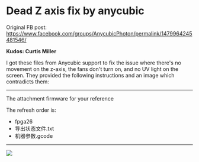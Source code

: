 # Dead Z axis fix by anycubic

Original FB post: https://www.facebook.com/groups/AnycubicPhoton/permalink/1479964245481546/

**Kudos: Curtis Miller**

I got these files from Anycubic support to fix the issue where there's no movement on the z-axis, the fans don't turn on, and no UV light on the screen. They provided the following instructions and an image which contradicts them:  

----

The attachment firmware for your reference  

The refresh order is: 

- fpga26 
- 导出状态文件.txt
- 机器参数.gcode

----

![](http://file.suopprt.anycubic3d.com/bucket/uploadfile/201810/24/102410544834528.png)
